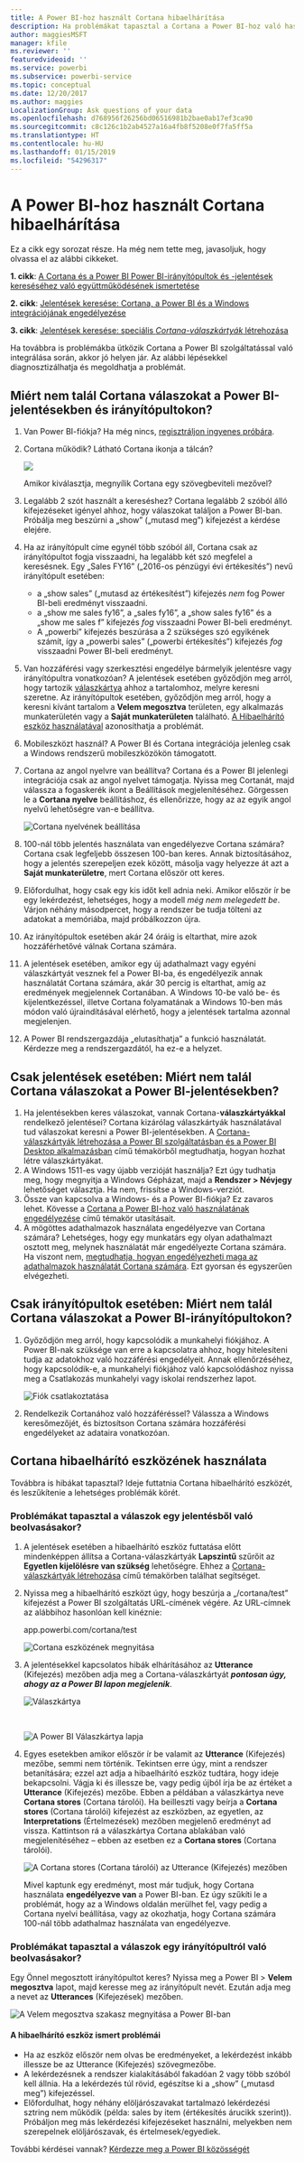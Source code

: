 ```yaml
---
title: A Power BI-hoz használt Cortana hibaelhárítása
description: Ha problémákat tapasztal a Cortana a Power BI-hoz való használata során, próbálja ki az alábbi javaslatokat.
author: maggiesMSFT
manager: kfile
ms.reviewer: ''
featuredvideoid: ''
ms.service: powerbi
ms.subservice: powerbi-service
ms.topic: conceptual
ms.date: 12/20/2017
ms.author: maggies
LocalizationGroup: Ask questions of your data
ms.openlocfilehash: d768956f26256bd06516981b2bae0ab17ef3ca90
ms.sourcegitcommit: c8c126c1b2ab4527a16a4fb8f5208e0f7fa5ff5a
ms.translationtype: HT
ms.contentlocale: hu-HU
ms.lasthandoff: 01/15/2019
ms.locfileid: "54296317"
---
```

# <a name="troubleshoot-cortana-for-power-bi"></a>A Power BI-hoz használt Cortana hibaelhárítása
Ez a cikk egy sorozat része. Ha még nem tette meg, javasoljuk, hogy olvassa el az alábbi cikkeket.

**1. cikk**: [A Cortana és a Power BI Power BI-irányítópultok és -jelentések kereséséhez való együttműködésének ismertetése](service-cortana-intro.md)

**2. cikk**: [Jelentések keresése: Cortana, a Power BI és a Windows integrációjának engedélyezése](service-cortana-enable.md)

**3. cikk**: [Jelentések keresése: speciális *Cortana-válaszkártyák* létrehozása](service-cortana-answer-cards.md)

Ha továbbra is problémákba ütközik Cortana a Power BI szolgáltatással való integrálása során, akkor jó helyen jár. Az alábbi lépésekkel diagnosztizálhatja és megoldhatja a problémát.

## <a name="why-doesnt-cortana-find-answers-from-my-power-bi-reports-or-dashboards"></a>Miért nem talál Cortana válaszokat a Power BI-jelentésekben és irányítópultokon?
1. Van Power BI-fiókja?  Ha még nincs, [regisztráljon ingyenes próbára](https://powerbi.microsoft.com/get-started/).
2. Cortana működik?  Látható Cortana ikonja a tálcán?

    ![](media/service-cortana-troubleshoot/power-bi-cortana-icon.png)

    Amikor kiválasztja, megnyílik Cortana egy szövegbeviteli mezővel?
3. Legalább 2 szót használt a kereséshez? Cortana legalább 2 szóból álló kifejezéseket igényel ahhoz, hogy válaszokat találjon a Power BI-ban. Próbálja meg beszúrni a „show” („mutasd meg”) kifejezést a kérdése elejére.
4. Ha az irányítópult címe egynél több szóból áll, Cortana csak az irányítópultot fogja visszaadni, ha legalább két szó megfelel a keresésnek. Egy „Sales FY16” („2016-os pénzügyi évi értékesítés”) nevű irányítópult esetében:

   * a „show sales” („mutasd az értékesítést”) kifejezés *nem* fog Power BI-beli eredményt visszaadni.   
   * a „show me sales fy16”, a „sales fy16”, a „show sales fy16” és a „show me sales f” kifejezés *fog* visszaadni Power BI-beli eredményt.    
   * A „powerbi” kifejezés beszúrása a 2 szükséges szó egyikének számít, így a „powerbi sales” („powerbi értékesítés”) kifejezés *fog* visszaadni Power BI-beli eredményt.
5. Van hozzáférési vagy szerkesztési engedélye bármelyik jelentésre vagy irányítópultra vonatkozóan? A jelentések esetében győződjön meg arról, hogy tartozik [válaszkártya](service-cortana-answer-cards.md) ahhoz a tartalomhoz, melyre keresni szeretne.  Az irányítópultok esetében, győződjön meg arról, hogy a keresni kívánt tartalom a **Velem megosztva** területen, egy alkalmazás munkaterületén vagy a **Saját munkaterületen** található. [A Hibaelhárító eszköz használatával](#try-the-cortana-troubleshooting-tool) azonosíthatja a problémát.
6. Mobileszközt használ?  A Power BI és Cortana integrációja jelenleg csak a Windows rendszerű mobileszközökön támogatott.
7. Cortana az angol nyelvre van beállítva?  Cortana és a Power BI jelenlegi integrációja csak az angol nyelvet támogatja. Nyissa meg Cortanát, majd válassza a fogaskerék ikont a Beállítások megjelenítéséhez. Görgessen le a **Cortana nyelve** beállításhoz, és ellenőrizze, hogy az az egyik angol nyelvű lehetőségre van-e beállítva.

   ![Cortana nyelvének beállítása](media/service-cortana-troubleshoot/power-bi-cortana-language.png)
8. 100-nál több jelentés használata van engedélyezve Cortana számára?  Cortana csak legfeljebb összesen 100-ban keres.  Annak biztosításához, hogy a jelentés szerepeljen ezek között, másolja vagy helyezze át azt a **Saját munkaterületre**, mert Cortana először ott keres.
9. Előfordulhat, hogy csak egy kis időt kell adnia neki. Amikor először ír be egy lekérdezést, lehetséges, hogy a modell *még nem melegedett be*. Várjon néhány másodpercet, hogy a rendszer be tudja tölteni az adatokat a memóriába, majd próbálkozzon újra.
10. Az irányítópultok esetében akár 24 óráig is eltarthat, mire azok hozzáférhetővé válnak Cortana számára.    
11. A jelentések esetében, amikor egy új adathalmazt vagy egyéni válaszkártyát vesznek fel a Power BI-ba, és engedélyezik annak használatát Cortana számára, akár 30 percig is eltarthat, amíg az eredmények megjelennek Cortanában. A Windows 10-be való be- és kijelentkezéssel, illetve Cortana folyamatának a Windows 10-ben más módon való újraindításával elérhető, hogy a jelentések tartalma azonnal megjelenjen.  
12. A Power BI rendszergazdája „elutasíthatja” a funkció használatát. Kérdezze meg a rendszergazdától, ha ez-e a helyzet.

## <a name="reports-only-why-doesnt-cortana-find-answers-from-my-power-bi-reports"></a>Csak jelentések esetében: Miért nem talál Cortana válaszokat a Power BI-jelentésekben?
1. Ha jelentésekben keres válaszokat, vannak Cortana-**válaszkártyákkal** rendelkező jelentései? Cortana kizárólag válaszkártyák használatával tud válaszokat keresni a Power BI-jelentésekben.  A [Cortana-válaszkártyák létrehozása a Power BI szolgáltatásban és a Power BI Desktop alkalmazásban](service-cortana-answer-cards.md) című témakörből megtudhatja, hogyan hozhat létre válaszkártyákat.
2. A Windows 1511-es vagy újabb verzióját használja?  Ezt úgy tudhatja meg, hogy megnyitja a Windows Gépházat, majd a **Rendszer > Névjegy** lehetőséget választja. Ha nem, frissítse a Windows-verziót.
3. Össze van kapcsolva a Windows- és a Power BI-fiókja? Ez zavaros lehet. Kövesse a [Cortana a Power BI-hoz való használatának engedélyezése](service-cortana-enable.md#add-your-power-bi-credentials-to-windows) című témakör utasításait.
4. A mögöttes adathalmazok használata engedélyezve van Cortana számára? Lehetséges, hogy egy munkatárs egy olyan adathalmazt osztott meg, melynek használatát már engedélyezte Cortana számára. Ha viszont nem, [megtudhatja, hogyan engedélyezheti maga az adathalmazok használatát Cortana számára](service-cortana-enable.md). Ezt gyorsan és egyszerűen elvégezheti.

## <a name="dashboards-only-why-doesnt-cortana-find-answers-from-my-power-bi-dashboards"></a>Csak irányítópultok esetében: Miért nem talál Cortana válaszokat a Power BI-irányítópultokon?
1. Győződjön meg arról, hogy kapcsolódik a munkahelyi fiókjához. A Power BI-nak szüksége van erre a kapcsolatra ahhoz, hogy hitelesíteni tudja az adatokhoz való hozzáférési engedélyeit. Annak ellenőrzéséhez, hogy kapcsolódik-e, a munkahelyi fiókjához való kapcsolódáshoz nyissa meg a Csatlakozás munkahelyi vagy iskolai rendszerhez lapot.  

    ![Fiók csatlakoztatása](media/service-cortana-troubleshoot/power-bi-cortana-connect.png)
2. Rendelkezik Cortanához való hozzáféréssel? Válassza a Windows keresőmezőjét, és biztosítson Cortana számára hozzáférési engedélyeket az adataira vonatkozóan.

## <a name="try-the-cortana-troubleshooting-tool"></a>Cortana hibaelhárító eszközének használata
Továbbra is hibákat tapasztal?  Ideje futtatnia Cortana hibaelhárító eszközét, és leszűkítenie a lehetséges problémák körét.

### <a name="having-trouble-retrieving-answers-from-a-report"></a>Problémákat tapasztal a válaszok egy jelentésből való beolvasásakor?
1. A jelentések esetében a hibaelhárító eszköz futtatása előtt mindenképpen állítsa a Cortana-válaszkártyák **Lapszintű** szűrőit az **Egyetlen kijelölésre van szükség** lehetőségre. Ehhez a [Cortana-válaszkártyák létrehozása](service-cortana-answer-cards.md) című témakörben találhat segítséget.
2. Nyissa meg a hibaelhárító eszközt úgy, hogy beszúrja a „/cortana/test” kifejezést a Power BI szolgáltatás URL-címének végére. Az URL-címnek az alábbihoz hasonlóan kell kinéznie:

   app.powerbi.com/cortana/test

   ![Cortana eszközének megnyitása](media/service-cortana-troubleshoot/power-bi-cortana-tool2.png)
3. A jelentésekkel kapcsolatos hibák elhárításához az **Utterance** (Kifejezés) mezőben adja meg a Cortana-válaszkártyát ***pontosan úgy, ahogy az a Power BI lapon megjelenik***.

   ![Válaszkártya](media/service-cortana-troubleshoot/power-bi-answer-card-new.png)

   </br>

   ![A Power BI Válaszkártya lapja](media/service-cortana-troubleshoot/power-bi-answer-card2.png)
4. Egyes esetekben amikor először ír be valamit az **Utterance** (Kifejezés) mezőbe, semmi nem történik. Tekintsen erre úgy, mint a rendszer betanítására; ezzel azt adja a hibaelhárító eszköz tudtára, hogy ideje bekapcsolni. Vágja ki és illessze be, vagy pedig újból írja be az értéket a **Utterance** (Kifejezés) mezőbe. Ebben a példában a válaszkártya neve **Cortana stores** (Cortana tárolói). Ha beilleszti vagy beírja a **Cortana stores** (Cortana tárolói) kifejezést az eszközben, az egyetlen, az **Interpretations** (Értelmezések) mezőben megjelenő eredményt ad vissza. Kattintson rá a válaszkártya Cortana ablakában való megjelenítéséhez – ebben az esetben ez a **Cortana stores** (Cortana tárolói).

   ![A Cortana stores (Cortana tárolói) az Utterance (Kifejezés) mezőben](media/service-cortana-troubleshoot/power-bi-utterance.png)

   Mivel kaptunk egy eredményt, most már tudjuk, hogy Cortana használata **engedélyezve van** a Power BI-ban. Ez úgy szűkíti le a problémát, hogy az a Windows oldalán merülhet fel, vagy pedig a Cortana nyelvi beállítása, vagy az okozhatja, hogy Cortana számára 100-nál több adathalmaz használata van engedélyezve.

### <a name="having-trouble-retrieving-answers-from-a-dashboard"></a>Problémákat tapasztal a válaszok egy irányítópultról való beolvasásakor?
Egy Önnel megosztott irányítópultot keres?  Nyissa meg a Power BI > **Velem megosztva** lapot, majd keresse meg az irányítópult nevét.  Ezután adja meg a nevet az **Utterances** (Kifejezések) mezőben.

![A Velem megosztva szakasz megnyitása a Power BI-ban](media/service-cortana-troubleshoot/power-bi-cortana-shared-with-me.png)


#### <a name="troubleshooting-tool-known-issues"></a>A hibaelhárító eszköz ismert problémái
* Ha az eszköz először nem olvas be eredményeket, a lekérdezést inkább illessze be az Utterance (Kifejezés) szövegmezőbe.
* A lekérdezésnek a rendszer kialakításából fakadóan 2 vagy több szóból kell állnia.  Ha a lekérdezés túl rövid, egészítse ki a „show” („mutasd meg”) kifejezéssel.
* Előfordulhat, hogy néhány elöljárószavakat tartalmazó lekérdezési sztring nem működik (példa: sales by item (értékesítés árucikk szerint)). Próbáljon meg más lekérdezési kifejezéseket használni, melyekben nem szerepelnek elöljárószavak, és értelmesek/egyediek.

További kérdései vannak? [Kérdezze meg a Power BI közösségét](http://community.powerbi.com/)
